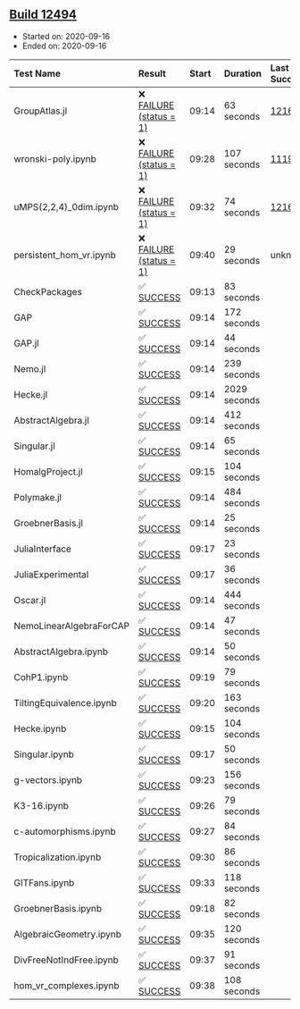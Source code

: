 ## [Build 12494](https://oscarci.mathematik.uni-kl.de/job/oscar/12494/)

* Started on: 2020-09-16
* Ended on: 2020-09-16

| Test Name    | Result | Start | Duration | Last Success | First Failure |
|:-------------|:-------|:------|:---------|:-------------|:--------------|
| GroupAtlas.jl | ❌ [FAILURE (status = 1)](https://oscarci.mathematik.uni-kl.de/job/oscar/12494/artifact/logs/build-12494/GroupAtlas.jl.log) | 09:14 | 63 seconds | [12167](https://oscarci.mathematik.uni-kl.de/job/oscar/12167/) | [12168](https://oscarci.mathematik.uni-kl.de/job/oscar/12168/) |
| wronski-poly.ipynb | ❌ [FAILURE (status = 1)](https://oscarci.mathematik.uni-kl.de/job/oscar/12494/artifact/logs/build-12494/wronski-poly.ipynb.log) | 09:28 | 107 seconds | [11192](https://oscarci.mathematik.uni-kl.de/job/oscar/11192/) | [11193](https://oscarci.mathematik.uni-kl.de/job/oscar/11193/) |
| uMPS(2,2,4)_0dim.ipynb | ❌ [FAILURE (status = 1)](https://oscarci.mathematik.uni-kl.de/job/oscar/12494/artifact/logs/build-12494/uMPS-2-2-4-_0dim.ipynb.log) | 09:32 | 74 seconds | [12167](https://oscarci.mathematik.uni-kl.de/job/oscar/12167/) | [12168](https://oscarci.mathematik.uni-kl.de/job/oscar/12168/) |
| persistent_hom_vr.ipynb | ❌ [FAILURE (status = 1)](https://oscarci.mathematik.uni-kl.de/job/oscar/12494/artifact/logs/build-12494/persistent_hom_vr.ipynb.log) | 09:40 | 29 seconds | unknown | unknown |
| CheckPackages | ✅ [SUCCESS](https://oscarci.mathematik.uni-kl.de/job/oscar/12494/artifact/logs/build-12494/CheckPackages.log) | 09:13 | 83 seconds |  |  |
| GAP | ✅ [SUCCESS](https://oscarci.mathematik.uni-kl.de/job/oscar/12494/artifact/logs/build-12494/GAP.log) | 09:14 | 172 seconds |  |  |
| GAP.jl | ✅ [SUCCESS](https://oscarci.mathematik.uni-kl.de/job/oscar/12494/artifact/logs/build-12494/GAP.jl.log) | 09:14 | 44 seconds |  |  |
| Nemo.jl | ✅ [SUCCESS](https://oscarci.mathematik.uni-kl.de/job/oscar/12494/artifact/logs/build-12494/Nemo.jl.log) | 09:14 | 239 seconds |  |  |
| Hecke.jl | ✅ [SUCCESS](https://oscarci.mathematik.uni-kl.de/job/oscar/12494/artifact/logs/build-12494/Hecke.jl.log) | 09:14 | 2029 seconds |  |  |
| AbstractAlgebra.jl | ✅ [SUCCESS](https://oscarci.mathematik.uni-kl.de/job/oscar/12494/artifact/logs/build-12494/AbstractAlgebra.jl.log) | 09:14 | 412 seconds |  |  |
| Singular.jl | ✅ [SUCCESS](https://oscarci.mathematik.uni-kl.de/job/oscar/12494/artifact/logs/build-12494/Singular.jl.log) | 09:14 | 65 seconds |  |  |
| HomalgProject.jl | ✅ [SUCCESS](https://oscarci.mathematik.uni-kl.de/job/oscar/12494/artifact/logs/build-12494/HomalgProject.jl.log) | 09:15 | 104 seconds |  |  |
| Polymake.jl | ✅ [SUCCESS](https://oscarci.mathematik.uni-kl.de/job/oscar/12494/artifact/logs/build-12494/Polymake.jl.log) | 09:14 | 484 seconds |  |  |
| GroebnerBasis.jl | ✅ [SUCCESS](https://oscarci.mathematik.uni-kl.de/job/oscar/12494/artifact/logs/build-12494/GroebnerBasis.jl.log) | 09:14 | 25 seconds |  |  |
| JuliaInterface | ✅ [SUCCESS](https://oscarci.mathematik.uni-kl.de/job/oscar/12494/artifact/logs/build-12494/JuliaInterface.log) | 09:17 | 23 seconds |  |  |
| JuliaExperimental | ✅ [SUCCESS](https://oscarci.mathematik.uni-kl.de/job/oscar/12494/artifact/logs/build-12494/JuliaExperimental.log) | 09:17 | 36 seconds |  |  |
| Oscar.jl | ✅ [SUCCESS](https://oscarci.mathematik.uni-kl.de/job/oscar/12494/artifact/logs/build-12494/Oscar.jl.log) | 09:14 | 444 seconds |  |  |
| NemoLinearAlgebraForCAP | ✅ [SUCCESS](https://oscarci.mathematik.uni-kl.de/job/oscar/12494/artifact/logs/build-12494/NemoLinearAlgebraForCAP.log) | 09:14 | 47 seconds |  |  |
| AbstractAlgebra.ipynb | ✅ [SUCCESS](https://oscarci.mathematik.uni-kl.de/job/oscar/12494/artifact/logs/build-12494/AbstractAlgebra.ipynb.log) | 09:14 | 50 seconds |  |  |
| CohP1.ipynb | ✅ [SUCCESS](https://oscarci.mathematik.uni-kl.de/job/oscar/12494/artifact/logs/build-12494/CohP1.ipynb.log) | 09:19 | 79 seconds |  |  |
| TiltingEquivalence.ipynb | ✅ [SUCCESS](https://oscarci.mathematik.uni-kl.de/job/oscar/12494/artifact/logs/build-12494/TiltingEquivalence.ipynb.log) | 09:20 | 163 seconds |  |  |
| Hecke.ipynb | ✅ [SUCCESS](https://oscarci.mathematik.uni-kl.de/job/oscar/12494/artifact/logs/build-12494/Hecke.ipynb.log) | 09:15 | 104 seconds |  |  |
| Singular.ipynb | ✅ [SUCCESS](https://oscarci.mathematik.uni-kl.de/job/oscar/12494/artifact/logs/build-12494/Singular.ipynb.log) | 09:17 | 50 seconds |  |  |
| g-vectors.ipynb | ✅ [SUCCESS](https://oscarci.mathematik.uni-kl.de/job/oscar/12494/artifact/logs/build-12494/g-vectors.ipynb.log) | 09:23 | 156 seconds |  |  |
| K3-16.ipynb | ✅ [SUCCESS](https://oscarci.mathematik.uni-kl.de/job/oscar/12494/artifact/logs/build-12494/K3-16.ipynb.log) | 09:26 | 79 seconds |  |  |
| c-automorphisms.ipynb | ✅ [SUCCESS](https://oscarci.mathematik.uni-kl.de/job/oscar/12494/artifact/logs/build-12494/c-automorphisms.ipynb.log) | 09:27 | 84 seconds |  |  |
| Tropicalization.ipynb | ✅ [SUCCESS](https://oscarci.mathematik.uni-kl.de/job/oscar/12494/artifact/logs/build-12494/Tropicalization.ipynb.log) | 09:30 | 86 seconds |  |  |
| GITFans.ipynb | ✅ [SUCCESS](https://oscarci.mathematik.uni-kl.de/job/oscar/12494/artifact/logs/build-12494/GITFans.ipynb.log) | 09:33 | 118 seconds |  |  |
| GroebnerBasis.ipynb | ✅ [SUCCESS](https://oscarci.mathematik.uni-kl.de/job/oscar/12494/artifact/logs/build-12494/GroebnerBasis.ipynb.log) | 09:18 | 82 seconds |  |  |
| AlgebraicGeometry.ipynb | ✅ [SUCCESS](https://oscarci.mathematik.uni-kl.de/job/oscar/12494/artifact/logs/build-12494/AlgebraicGeometry.ipynb.log) | 09:35 | 120 seconds |  |  |
| DivFreeNotIndFree.ipynb | ✅ [SUCCESS](https://oscarci.mathematik.uni-kl.de/job/oscar/12494/artifact/logs/build-12494/DivFreeNotIndFree.ipynb.log) | 09:37 | 91 seconds |  |  |
| hom_vr_complexes.ipynb | ✅ [SUCCESS](https://oscarci.mathematik.uni-kl.de/job/oscar/12494/artifact/logs/build-12494/hom_vr_complexes.ipynb.log) | 09:38 | 108 seconds |  |  |
